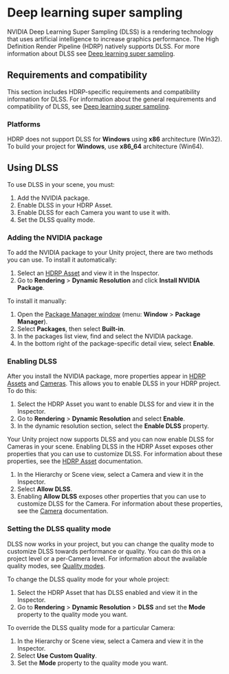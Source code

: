 # Deep learning super sampling

NVIDIA Deep Learning Super Sampling (DLSS) is a rendering technology that uses artificial intelligence to increase graphics performance. The High Definition Render Pipeline (HDRP) natively supports DLSS. For more information about DLSS see [Deep learning super sampling](https://docs.unity3d.com/Manual/deep-learning-super-sampling.html).

## Requirements and compatibility

This section includes HDRP-specific requirements and compatibility information for DLSS. For information about the general requirements and compatibility of DLSS, see [Deep learning super sampling](https://docs.unity3d.com/Manual/deep-learning-super-sampling.html).

### Platforms

HDRP does not support DLSS for **Windows** using **x86** architecture (Win32). To build your project for **Windows**, use **x86_64** architecture (Win64).

## Using DLSS

To use DLSS in your scene, you must:

1. Add the NVIDIA package.
2. Enable DLSS in your HDRP Asset.
3. Enable DLSS for each Camera you want to use it with.
4. Set the DLSS quality mode.

### Adding the NVIDIA package

To add the NVIDIA package to your Unity project, there are two methods you can use. To install it automatically:

1. Select an [HDRP Asset](HDRP-Asset.md) and view it in the Inspector.
2. Go to **Rendering** > **Dynamic Resolution** and click **Install NVIDIA Package**.

To install it manually:

1. Open the [Package Manager window](https://docs.unity3d.com/Manual/upm-ui.html) (menu: **Window** > **Package Manager**).
2. Select **Packages**, then select **Built-in**.
3. In the packages list view, find and select the NVIDIA package.
4. In the bottom right of the package-specific detail view, select **Enable**.

### Enabling DLSS

After you install the NVIDIA package, more properties appear in [HDRP Assets](HDRP-Asset.md) and [Cameras](HDRP-Camera.md). This allows you to enable DLSS in your HDRP project. To do this:

1. Select the HDRP Asset you want to enable DLSS for and view it in the Inspector.
2. Go to **Rendering** > **Dynamic Resolution** and select **Enable**.
3. In the dynamic resolution section, select the **Enable DLSS** property.

Your Unity project now supports DLSS and you can now enable DLSS for Cameras in your scene. Enabling DLSS in the HDRP Asset exposes other properties that you can use to customize DLSS. For information about these properties, see the [HDRP Asset](HDRP-Asset.md) documentation.

1. In the Hierarchy or Scene view, select a Camera and view it in the Inspector.
2. Select **Allow DLSS**.
3. Enabling **Allow DLSS** exposes other properties that you can use to customize DLSS for the Camera. For information about these properties, see the [Camera](HDRP-Camera.md) documentation.

### Setting the DLSS quality mode

DLSS now works in your project, but you can change the quality mode to customize DLSS towards performance or quality. You can do this on a project level or a per-Camera level. For information about the available quality modes, see [Quality modes](https://docs.unity3d.com/Manual/deep-learning-super-sampling.html).

To change the DLSS quality mode for your whole project:

1. Select the HDRP Asset that has DLSS enabled and view it in the Inspector.
2. Go to **Rendering** > **Dynamic Resolution** > **DLSS** and set the **Mode** property to the quality mode you want.

To override the DLSS quality mode for a particular Camera:

1. In the Hierarchy or Scene view, select a Camera and view it in the Inspector.
2. Select **Use Custom Quality**.
3. Set the **Mode** property to the quality mode you want.

